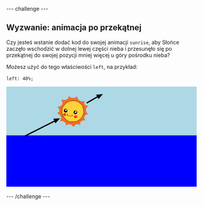 --- challenge ---

## Wyzwanie: animacja po przekątnej

Czy jesteś wstanie dodać kod do swojej animacji `sunrise`, aby Słońce zaczęło wschodzić w dolnej lewej części nieba i przesunęło się po przekątnej do swojej pozycji mniej więcej u góry pośrodku nieba?

Możesz użyć do tego właściwości `left`, na przykład:

    left: 40%;
    

![zrzut ekranu](images/sunrise-left.png)

--- /challenge ---